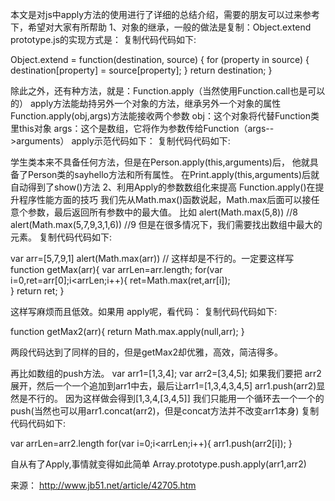 本文是对js中apply方法的使用进行了详细的总结介绍，需要的朋友可以过来参考下，希望对大家有所帮助
1、对象的继承，一般的做法是复制：Object.extend
prototype.js的实现方式是：
复制代码代码如下:

Object.extend = function(destination, source) {
    for (property in source) {
        destination[property] = source[property];
    }
    return destination;
}

除此之外，还有种方法，就是：Function.apply（当然使用Function.call也是可以的）
apply方法能劫持另外一个对象的方法，继承另外一个对象的属性
Function.apply(obj,args)方法能接收两个参数
obj：这个对象将代替Function类里this对象
args：这个是数组，它将作为参数传给Function（args-->arguments）
apply示范代码如下：
复制代码代码如下:

<script>
function Person(name,age){   //定义一个类，人类  
    this.name=name;     //名字  
    this.age=age;       //年龄
    this.sayhello=function(){alert("hello")};
}
function Print(){            //显示类的属性
    this.funcName="Print";
    this.show=function(){      
        var msg=[];
        for(var key in this){
            if(typeof(this[key])!="function"){
                msg.push([key,":",this[key]].join(""));
            }
        }
        alert(msg.join(" "));
    };
}
function Student(name,age,grade,school){    //学生类
    Person.apply(this,arguments);
    Print.apply(this,arguments);
    this.grade=grade;                //年级
    this.school=school;                 //学校
}
var p1=new Person("jake",10);
p1.sayhello();
var s1=new Student("tom",13,6,"清华小学");
s1.show();
s1.sayhello();
alert(s1.funcName);
</script>

学生类本来不具备任何方法，但是在Person.apply(this,arguments)后，
他就具备了Person类的sayhello方法和所有属性。
在Print.apply(this,arguments)后就自动得到了show()方法
2、利用Apply的参数数组化来提高
Function.apply()在提升程序性能方面的技巧
我们先从Math.max()函数说起，Math.max后面可以接任意个参数，最后返回所有参数中的最大值。
比如
alert(Math.max(5,8))   //8
alert(Math.max(5,7,9,3,1,6))   //9
但是在很多情况下，我们需要找出数组中最大的元素。
复制代码代码如下:

var arr=[5,7,9,1]
alert(Math.max(arr))    // 这样却是不行的。一定要这样写
function getMax(arr){
    var arrLen=arr.length;
    for(var i=0,ret=arr[0];i<arrLen;i++){
        ret=Math.max(ret,arr[i]);       
    }
    return ret;
}

这样写麻烦而且低效。如果用 apply呢，看代码：
复制代码代码如下:

function getMax2(arr){
    return Math.max.apply(null,arr);
}

两段代码达到了同样的目的，但是getMax2却优雅，高效，简洁得多。

再比如数组的push方法。
var arr1=[1,3,4];
var arr2=[3,4,5];
如果我们要把 arr2展开，然后一个一个追加到arr1中去，最后让arr1=[1,3,4,3,4,5]
arr1.push(arr2)显然是不行的。 因为这样做会得到[1,3,4,[3,4,5]]
我们只能用一个循环去一个一个的push(当然也可以用arr1.concat(arr2)，但是concat方法并不改变arr1本身)
复制代码代码如下:

var arrLen=arr2.length
for(var i=0;i<arrLen;i++){
    arr1.push(arr2[i]);
}

自从有了Apply,事情就变得如此简单
Array.prototype.push.apply(arr1,arr2)

来源： <http://www.jb51.net/article/42705.htm>
 
